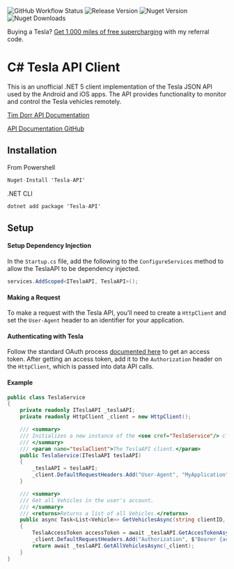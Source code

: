 
![GitHub Workflow Status](https://img.shields.io/github/workflow/status/at0dd/tesla-api/.NET)
![Release Version](https://img.shields.io/github/v/release/at0dd/tesla-api)
![Nuget Version](https://img.shields.io/nuget/v/tesla-api)
![Nuget Downloads](https://img.shields.io/nuget/dt/tesla-api)

Buying a Tesla? [Get 1,000 miles of free supercharging](https://ts.la/alex19632) with my referral code.

# C# Tesla API Client

This is an unofficial .NET 5 client implementation of the Tesla JSON API used by the Android and iOS apps. The API provides functionality to monitor and control the Tesla vehicles remotely.

[Tim Dorr API Documentation](https://tesla-api.timdorr.com/)

[API Documentation GitHub](https://github.com/timdorr/tesla-api)

Installation
----------------------------

From Powershell
```c#
Nuget-Install 'Tesla-API'
```

.NET CLI
```c#
dotnet add package 'Tesla-API'
```

Setup
----------------------------

#### Setup Dependency Injection
In the `Startup.cs` file, add the following to the `ConfigureServices` method to allow the TeslaAPI to be dependency injected.
```c#
services.AddScoped<ITeslaAPI, TeslaAPI>();
```

#### Making a Request
To make a request with the Tesla API, you'll need to create a `HttpClient` and set the `User-Agent` header to an identifier for your application.

#### Authenticating with Tesla
Follow the standard OAuth process [documented here](https://tesla-api.timdorr.com/api-basics/authentication) to get an access token. After getting an access token, add it to the `Authorization` header on the `HttpClient`, which is passed into data API calls.

#### Example
```c#
public class TeslaService
{
	private readonly ITeslaAPI _teslaAPI;
	private readonly HttpClient _client = new HttpClient();

	/// <summary>
	/// Initializes a new instance of the <see cref="TeslaService"/> class.
	/// </summary>
	/// <param name="teslaClient">The TeslaAPI client.</param>
	public TeslaService(ITeslaAPI teslaAPI)
	{
	    _teslaAPI = teslaAPI;
	    _client.DefaultRequestHeaders.Add("User-Agent", "MyApplication");
	}

	/// <summary>
	/// Get all Vehicles in the user's account.
	/// </summary>
	/// <returns>Returns a list of all Vehicles.</returns>
	public async Task<List<Vehicle>> GetVehiclesAsync(string clientID, string clientSecret, string bearerToken)
    {
		TeslaAccessToken accessToken = await _teslaAPI.GetAccesTokenAsync(_client, clientID, clientSecret, bearerToken);
        _client.DefaultRequestHeaders.Add("Authorization", $"Bearer {accessToken.AccessToken}");
        return await _teslaAPI.GetAllVehiclesAsync(_client);
    }
}
```

